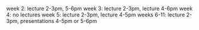 week 2: lecture 2-3pm, 5-6pm
week 3: lecture 2-3pm, lecture 4-6pm
week 4: no lectures
week 5: lecture 2-3pm, lecture 4-5pm
weeks 6-11: lecture 2-3pm, presentations 4-5pm or 5-6pm
